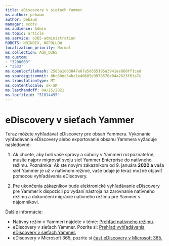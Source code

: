 ```yaml
---
title: eDiscovery v sieťach Yammer
ms.author: pebaum
author: pebaum
manager: scotv
ms.audience: Admin
ms.topic: article
ms.service: o365-administration
ROBOTS: NOINDEX, NOFOLLOW
localization_priority: Normal
ms.collection: Adm_O365
ms.custom:
- "3200003"
- "3533"
ms.openlocfilehash: 2583a1d83047e87a5d655195a3941ee860ff1ced
ms.sourcegitcommit: 8bc60ec34bc1e40685e3976576e04a2623f63a7c
ms.translationtype: MT
ms.contentlocale: sk-SK
ms.lasthandoff: 04/15/2021
ms.locfileid: "51814495"
---
```

# <a name="ediscovery-in-yammer-networks"></a>eDiscovery v sieťach Yammer

Teraz môžete vyhľadávať eDiscovery pre obsah Yammera.  Vykonanie vyhľadávania eDiscovery alebo exportovanie obsahu Yammera vyžaduje nasledovné:

1. Ak chcete, aby boli vaše správy a súbory v Yammeri rozpoznateľné, musíte najprv migrovať svoju sieť Yammer Enterprise do natívneho režimu. Poznámka: Ak ste novým zákazníkom od 9. januára **2020 a** vaša sieť Yammer je už v natívnom režime, vaše údaje je teraz možné objaviť pomocou vyhľadávania eDiscovery.

2. Pre ukončenia zákazníkov bude elektronické vyhľadávanie eDiscovery pre Yammer k dispozícii po vydaní nástroja na zarovnanie natívneho režimu a dokončení migrácie natívneho režimu pre Yammer v nájomníkovi.

Ďalšie informácie:

- Natívny režim v Yammeri nájdete v téme: [Prehľad natívneho režimu](https://docs.microsoft.com/yammer/configure-your-yammer-network/overview-native-mode).
- eDiscovery v sieťach Yammer. Pozrite si: [Prehľad vyhľadávania eDiscovery v sieťach Yammer.](https://docs.microsoft.com/yammer/manage-security-and-compliance/overview-of-ediscovery)
- eDiscovery v Microsoft 365, pozrite si [časť eDiscovery v Microsoft 365.](https://docs.microsoft.com/microsoft-365/compliance/ediscovery)
